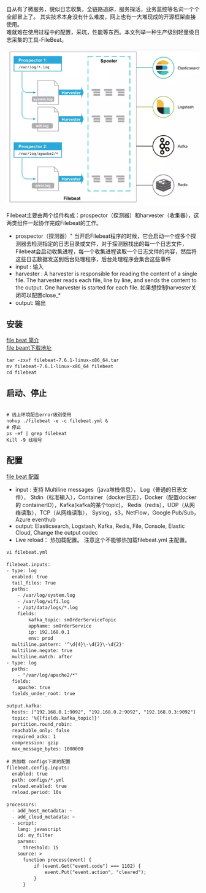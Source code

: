 自从有了微服务，貌似日志收集，全链路追踪，服务探活，业务监控等名词一个个全部冒上了。 其实技术本身没有什么难度，网上也有一大堆现成的开源框架直接使用。 
<br>
难就难在使用过程中的配置，采坑，性能等东西。本文列举一种生产级别轻量级日志采集的工具-FileBeat。
<br>

![fileBeat][1]


Filebeat主要由两个组件构成：prospector（探测器）和harvester（收集器），这两类组件一起协作完成Filebeat的工作。
 * prospector（探测器）" 当开启Filebeat程序的时候，它会启动一个或多个探测器去检测指定的日志目录或文件，对于探测器找出的每一个日志文件，Filebeat会启动收集进程，每一个收集进程读取一个日志文件的内容，然后将这些日志数据发送到后台处理程序，后台处理程序会集合这些事件
 * input : 输入
 * harvester : A harvester is responsible for reading the content of a single file. The harvester reads each file, line by line, and sends the content to the output. One harvester is started for each file. 如果想控制harvester关闭可以配置close_*
 * output: 输出 
 
## 安装

[file beat 简介][2]  
[file beant下载地址][3]

```
tar -zxvf filebeat-7.6.1-linux-x86_64.tar
mv filebeat-7.6.1-linux-x86_64 filebeat
cd filebeat

```

## 启动、停止

```

# 线上环境配合error级别使用
nohup ./filebeat -e -c filebeat.yml &
# 停止
ps -ef | grep filebeat
Kill -9 线程号

```

## 配置
[file beat 配置][4]
 
 * input :  支持 Multiline messages（java堆栈信息）， Log（普通的日志文件）， Stdin（标准输入），Container（docker日志），Docker（配置docker的 containerID），Kafka(kafka的某个topic)， Redis（redis），UDP（从网络读取），TCP（从网络读取）， Syslog，s3，NetFlow，Google Pub/Sub，Azure eventhub
 * output: Elasticsearch, Logstash, Kafka, Redis, File, Console, Elastic Cloud,  Change the output codec
 * Live reload： 热加载配置。 注意这个不能够热加载filebeat.yml 主配置。


```
vi filebeat.yml 

filebeat.inputs:
- type: log
  enabled: true
  tail_files: True
  paths:
    - /var/log/system.log
    - /var/log/wifi.log
    - /opt/data/logs/*.log
    fields:
        kafka_topic: smOrderServiceTopic
        appName: smOrderService
        ip: 192.168.0.1
        env: prod
  multiline.pattern: '^\d{4}\-\d{2}\-\d{2}'
  multiline.negate: true
  multiline.match: after
- type: log
  paths:
    - "/var/log/apache2/*"
  fields:
    apache: true
  fields_under_root: true

output.kafka:
  hosts: ["192.168.0.1:9092", "192.168.0.2:9092", "192.168.0.3:9092"]
  topic: '%{[fields.kafka_topic]}'
  partition.round_robin:
  reachable_only: false
  required_acks: 1
  compression: gzip
  max_message_bytes: 1000000
    
# 热加载 configs下面的配置
filebeat.config.inputs:
  enabled: true
  path: configs/*.yml
  reload.enabled: true
  reload.period: 10s

processors:
  - add_host_metadata: ~
  - add_cloud_metadata: ~
  - script:
    lang: javascript
    id: my_filter
    params:
      threshold: 15
    source: >
      function process(event) {
          if (event.Get("event.code") === 1102) {
              event.Put("event.action", "cleared");
          }
      }
```

[1]: ../images/devops/filebeat.jpg
[2]: https://elkguide.elasticsearch.cn/beats/file.html
[3]: https://www.elastic.co/downloads/beats
[4]: https://www.elastic.co/guide/en/beats/filebeat/current/filebeat-configuration.html